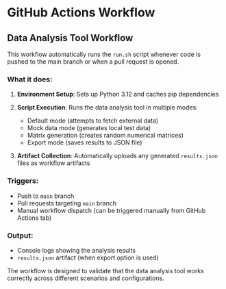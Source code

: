 # GitHub Actions Workflow

## Data Analysis Tool Workflow

This workflow automatically runs the `run.sh` script whenever code is pushed to the main branch or when a pull request is opened.

### What it does:

1. **Environment Setup**: Sets up Python 3.12 and caches pip dependencies
2. **Script Execution**: Runs the data analysis tool in multiple modes:
   - Default mode (attempts to fetch external data)
   - Mock data mode (generates local test data)
   - Matrix generation (creates random numerical matrices)
   - Export mode (saves results to JSON file)

3. **Artifact Collection**: Automatically uploads any generated `results.json` files as workflow artifacts

### Triggers:
- Push to `main` branch
- Pull requests targeting `main` branch  
- Manual workflow dispatch (can be triggered manually from GitHub Actions tab)

### Output:
- Console logs showing the analysis results
- `results.json` artifact (when export option is used)

The workflow is designed to validate that the data analysis tool works correctly across different scenarios and configurations.